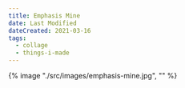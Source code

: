 ```yaml
---
title: Emphasis Mine
date: Last Modified
dateCreated: 2021-03-16
tags:
  - collage
  - things-i-made
---
```

{% image "./src/images/emphasis-mine.jpg", "" %}
